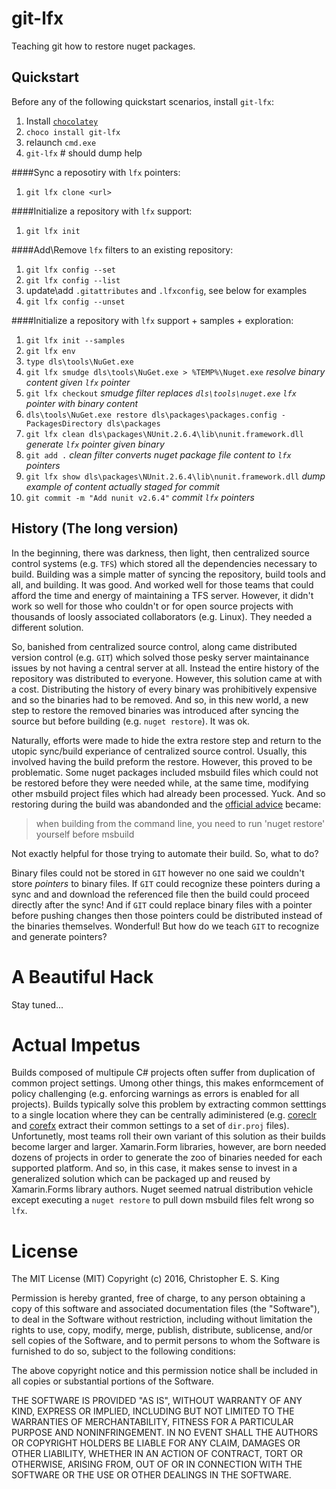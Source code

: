 # git-lfx
Teaching git how to restore nuget packages.

## Quickstart
Before any of the following quickstart scenarios, install `git-lfx`:

1. Install [`chocolatey`](https://chocolatey.org/)
2. `choco install git-lfx`
3. relaunch `cmd.exe`
4. `git-lfx` # should dump help

####Sync a reposotiry with `lfx` pointers:
1. `git lfx clone <url>`

####Initialize a repository with `lfx` support:
1. `git lfx init`

####Add\Remove `lfx` filters to an existing repository:
1. `git lfx config --set` 
2. `git lfx config --list`
3. update\add `.gitattributes` and `.lfxconfig`, see below for examples
3. `git lfx config --unset`

####Initialize a repository with `lfx` support + samples + exploration:
1. `git lfx init --samples`
2. `git lfx env`
3. `type dls\tools\NuGet.exe`
4. `git lfx smudge dls\tools\NuGet.exe > %TEMP%\Nuget.exe` _resolve binary content given `lfx` pointer_
5. `git lfx checkout` _smudge filter replaces `dls\tools\nuget.exe` `lfx` pointer with binary content_
6. `dls\tools\NuGet.exe restore dls\packages\packages.config -PackagesDirectory dls\packages`
7. `git lfx clean dls\packages\NUnit.2.6.4\lib\nunit.framework.dll` _generate `lfx` pointer given binary_
8. `git add .` _clean filter converts nuget package file content to `lfx` pointers_
9. `git lfx show dls\packages\NUnit.2.6.4\lib\nunit.framework.dll` _dump example of content actually staged for commit_
10. `git commit -m "Add nunit v2.6.4"` _commit `lfx` pointers_

## History (The long version)
In the beginning, there was darkness, then light, then centralized source control systems (e.g. `TFS`) which stored all the dependencies necessary to build. Building was a simple matter of syncing the repository, build tools and all, and building. It was good. And worked well for those teams that could afford the time and energy of maintaining a TFS server. However, it didn't work so well for those who couldn't or for open source projects with thousands of loosly associated collaborators (e.g. Linux). They needed a different solution.

So, banished from centralized source control, along came distributed version control (e.g. `GIT`) which solved those pesky server maintainance issues by not having a central server at all. Instead the entire history of the repository was distributed to everyone. However, this solution came at with a cost. Distributing the history of every binary was prohibitively expensive and so the binaries had to be removed. And so, in this new world, a new step to restore the removed binaries was introduced after syncing the source but before building (e.g. `nuget restore`). It was ok. 

Naturally, efforts were made to hide the extra restore step and return to the utopic sync/build experiance of centralized source control. Usually, this involved having the build preform the restore. However, this proved to be problematic. Some nuget packages included msbuild files which could not be restored before they were needed while, at the same time, modifying other msbuild project files which had already been processed. Yuck. And so restoring during the build was abandonded and the [official advice][3] became:

> when building from the command line, you need to run 'nuget restore' yourself before msbuild

Not exactly helpful for those trying to automate their build. So, what to do?

Binary files could not be stored in `GIT` however no one said we couldn't store _pointers_ to binary files. If `GIT` could recognize these pointers during a sync and and download the referenced file then the build could proceed directly after the sync! And if `GIT` could replace binary files with a pointer before pushing changes then those pointers could be distributed instead of the binaries themselves. Wonderful! But how do we teach `GIT` to recognize and generate pointers?

# A Beautiful Hack
Stay tuned... 

# Actual Impetus
Builds composed of multipule C# projects often suffer from duplication of common project settings. Umong other things, this makes enformcement of policy challenging (e.g. enforcing warnings as errors is enabled for all projects). Builds typically solve this problem by extracting common setttings to a single location where they can be centrally adiministered (e.g. [coreclr][1] and [corefx][2] extract their common settings to a set of `dir.proj` files). Unfortunetly, most teams roll their own variant of this solution as their builds become larger and larger. Xamarin.Form libraries, however, are born needed dozens of projects in order to generate the zoo of binaries needed for each supported platform. And so, in this case, it makes sense to invest in a generalized solution which can be packaged up and reused by Xamarin.Forms library authors. Nuget seemed natrual distribution vehicle except executing a `nuget restore` to pull down msbuild files felt wrong so `lfx`.

# License
The MIT License (MIT)
Copyright (c) 2016, Christopher E. S. King

Permission is hereby granted, free of charge, to any person obtaining a copy of this software and associated documentation files (the "Software"), to deal in the Software without restriction, including without limitation the rights to use, copy, modify, merge, publish, distribute, sublicense, and/or sell copies of the Software, and to permit persons to whom the Software is furnished to do so, subject to the following conditions:

The above copyright notice and this permission notice shall be included in all copies or substantial portions of the Software.

THE SOFTWARE IS PROVIDED "AS IS", WITHOUT WARRANTY OF ANY KIND, EXPRESS OR IMPLIED, INCLUDING BUT NOT LIMITED TO THE WARRANTIES OF MERCHANTABILITY, FITNESS FOR A PARTICULAR PURPOSE AND NONINFRINGEMENT. IN NO EVENT SHALL THE AUTHORS OR COPYRIGHT HOLDERS BE LIABLE FOR ANY CLAIM, DAMAGES OR OTHER LIABILITY, WHETHER IN AN ACTION OF CONTRACT, TORT OR OTHERWISE, ARISING FROM, OUT OF OR IN CONNECTION WITH THE SOFTWARE OR THE USE OR OTHER DEALINGS IN THE SOFTWARE.


[1]: [https://github.com/dotnet/coreclr/blob/master/dir.props]
[2]: [https://github.com/dotnet/corefx/blob/master/dir.props]
[3]: [http://blog.davidebbo.com/2014/01/the-right-way-to-restore-nuget-packages.html]
